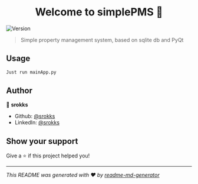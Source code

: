 <h1 align="center">Welcome to simplePMS 👋</h1>
<p>
  <img alt="Version" src="https://img.shields.io/badge/version-0.1-blue.svg?cacheSeconds=2592000" />
</p>

> Simple property management system, based on sqlite db and PyQt

## Usage

```sh
Just run mainApp.py
```

## Author

👤 **srokks**

* Github: [@srokks](https://github.com/srokks)
* LinkedIn: [@srokks](https://linkedin.com/in/srokks)

## Show your support

Give a ⭐️ if this project helped you!

***
_This README was generated with ❤️ by [readme-md-generator](https://github.com/kefranabg/readme-md-generator)_